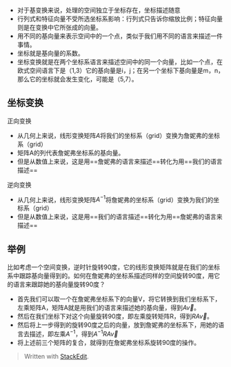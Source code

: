 - 对于基变换来说，处理的空间独立于坐标存在，坐标描述随意
- 行列式和特征向量不受所选坐标系影响：行列式只告诉你缩放比例；特征向量则是在变换中它所张成的向量。
- 用不同的基向量来表示空间中的一个点，类似于我们用不同的语言来描述一件事情。
- 坐标就是基向量的系数。
- 坐标变换就是在两个坐标系语言来描述空间中的同一个向量，比如一个点，在欧式空间语言下是（1,3）它的基向量是i，j；在另一个坐标下基向量是m，n，那么它的坐标就会发生变化，可能是（5,7）。
## 坐标变换
正向变换
- 从几何上来说，线形变换矩阵$A$将我们的坐标系（grid）变换为詹妮弗的坐标系（grid）
- 矩阵A的列代表詹妮弗坐标系的基向量。
- 但是从数值上来说，这是用==詹妮弗的语言来描述==转化为用==我们的语言描述==

逆向变换
- 从几何上来说，线形变换矩阵$A^{-1}$将詹妮弗的坐标系（grid）变换为我们的坐标系（grid）
- 但是从数值上来说，这是用==我们的语言描述==转化为用==詹妮弗的语言来描述==

## 举例
比如考虑一个空间变换，逆时针旋转90度，它的线形变换矩阵就是在我们的坐标系中跟踪基向量得到的。如何在詹妮弗的坐标系描述同样的空间旋转90度，用它的语言来跟踪她的基向量旋转90度？
- 首先我们可以取一个在詹妮弗坐标系下的向量V，将它转换到我们坐标系下，左乘矩阵A，矩阵A就是用我们的语言来描述她的基向量，得到$A\vec v$。
- 然后在我们坐标下对这个向量旋转90度，即左乘旋转矩阵R，得到$RA\vec v$。
- 然后将上一步得到的旋转90度之后的向量，放到詹妮弗的坐标系下，用她的语言去描述，即左乘$A^{-1}$，得到$A^{-1}RA\vec v$
- 将上述前三个矩阵的复合，就得到在詹妮弗坐标系旋转90度的操作。
> Written with [StackEdit](https://stackedit.io/).
<!--stackedit_data:
eyJoaXN0b3J5IjpbMTgxNzM4MjQ4NiwtMTE3MDkxNjYyMF19
-->